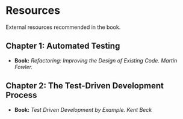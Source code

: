 # Resources

External resources recommended in the book.

## Chapter 1: Automated Testing

* **Book:** _Refactoring: Improving the Design of Existing Code. Martin Fowler._

## Chapter 2: The Test-Driven Development Process

* **Book:** _Test Driven Development by Example. Kent Beck_